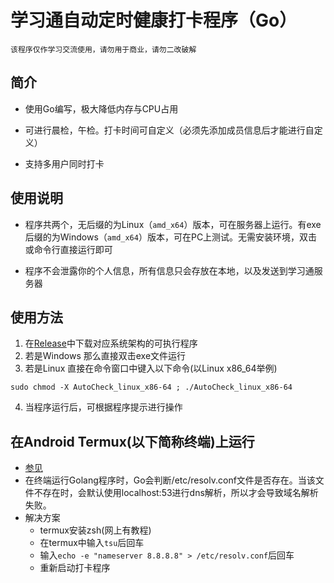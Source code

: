 # 学习通自动定时健康打卡程序（Go）

`该程序仅作学习交流使用，请勿用于商业，请勿二改破解`

## 简介

- 使用Go编写，极大降低内存与CPU占用

- 可进行晨检，午检。打卡时间可自定义（必须先添加成员信息后才能进行自定义）

- 支持多用户同时打卡

## 使用说明

- 程序共两个，无后缀的为Linux（`amd_x64`）版本，可在服务器上运行。有exe后缀的为Windows（`amd_x64`）版本，可在PC上测试。无需安装环境，双击或命令行直接运行即可

- 程序不会泄露你的个人信息，所有信息只会存放在本地，以及发送到学习通服务器

## 使用方法

   1. 在[Release](https://github.com/Qinwusui/AutoXXTCheck-Go/release)中下载对应系统架构的可执行程序
   2. 若是Windows 那么直接双击exe文件运行
   3. 若是Linux 直接在命令窗口中键入以下命令(以Linux x86_64举例)

   ```shell
   sudo chmod -X AutoCheck_linux_x86-64 ; ./AutoCheck_linux_x86-64
   ```

   4. 当程序运行后，可根据程序提示进行操作

## 在Android Termux(以下简称终端)上运行

   - [参见](https://qa.1r1g.com/sf/ask/2727134721/#)
   - 在终端运行Golang程序时，Go会判断/etc/resolv.conf文件是否存在。当该文件不存在时，会默认使用localhost:53进行dns解析，所以才会导致域名解析失败。
   - 解决方案
     - termux安装zsh(网上有教程)
     - 在termux中输入`tsu`后回车
     - 输入`echo -e "nameserver 8.8.8.8" > /etc/resolv.conf`后回车
     - 重新启动打卡程序 
